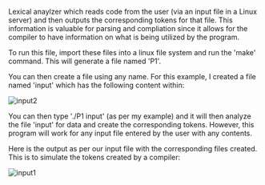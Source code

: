 Lexical anaylzer which reads code from the user (via an input file in a Linux server) and then outputs the corresponding tokens for that file.
This information is valuable for parsing and compliation since it allows for the compiler to have information on what is being utilized by the program.

To run this file, import these files into a linux file system and run the 'make' command. This will generate a file named 'P1'.

You can then create a file using any name. For this example, I created a file named 'input' which has the following content within:

![input2](https://github.com/ThomasCholak/ParsingProject/assets/63080803/01fad7ec-b998-4a64-84e7-6344d19edae9)

You can then type './P1 input' (as per my example) and it will then analyze the file 'input' for data and create the corresponding tokens. However, this program
will work for any input file entered by the user with any contents.

Here is the output as per our input file with the corresponding files created. This is to simulate the tokens created by a compiler:

![input1](https://github.com/ThomasCholak/ParsingProject/assets/63080803/c8101721-6769-41be-8672-4ee4d3e26068)


